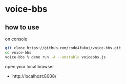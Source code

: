 # voice-bbs

## how to use

on console

```bash
git clone https://github.com/code4fukui/voice-bbs.git
cd voice-bbs
voice-bbs % deno run -A --unstable voicebbs.js
```

open your local browser
- http://localhost:8008/
